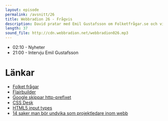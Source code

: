 ```yaml
---
layout: episode
permalink: /avsnitt/26
title: Webbradion 26 - Frågvis
description: David pratar med Emil Gustafsson om Folketfrågar.se och vi pratar om det borttappade http-prefixet i Google chrome samt 14 sätt att vara världens sämsta webbprojektledare.
length: 37
sound_file: http://cdn.webbradion.net/webbradion026.mp3
---
```


* 02:10 - Nyheter
* 21:00 - Intervju Emil Gustafsson

# Länkar

* [Folket frågar](http://folketfragar.se/)
* [Flairbuilder](http://www.flairbuilder.com/)
* [Google skippar http-prefixet](http://www.osnews.com/story/23171/Google_Removes_http_from_Chrome)
* [CSS Desk](http://cssdesk.com/)
* [HTML5 input types](http://www.456bereastreet.com/archive/201004/html5_input_types/)
* [14 saker man bör undvika som projektledare inom webb](http://articles.sitepoint.com/article/14-ways-worst-project-manager)

